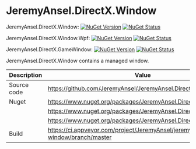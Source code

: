 # JeremyAnsel.DirectX.Window

JeremyAnsel.DirectX.Window:
[![NuGet Version](https://img.shields.io/nuget/v/JeremyAnsel.DirectX.Window.svg)](https://www.nuget.org/packages/JeremyAnsel.DirectX.Window)
[![NuGet Status](http://nugetstatus.com/JeremyAnsel.DirectX.Window.png)](http://nugetstatus.com/packages/JeremyAnsel.DirectX.Window)

JeremyAnsel.DirectX.Window.Wpf:
[![NuGet Version](https://img.shields.io/nuget/v/JeremyAnsel.DirectX.Window.Wpf.svg)](https://www.nuget.org/packages/JeremyAnsel.DirectX.Window.Wpf)
[![NuGet Status](http://nugetstatus.com/JeremyAnsel.DirectX.Window.Wpf.png)](http://nugetstatus.com/packages/JeremyAnsel.DirectX.Window.Wpf)

JeremyAnsel.DirectX.GameWindow:
[![NuGet Version](https://img.shields.io/nuget/v/JeremyAnsel.DirectX.GameWindow.svg)](https://www.nuget.org/packages/JeremyAnsel.DirectX.GameWindow)
[![NuGet Status](http://nugetstatus.com/JeremyAnsel.DirectX.GameWindow.png)](http://nugetstatus.com/packages/JeremyAnsel.DirectX.GameWindow)

JeremyAnsel.DirectX.Window contains a managed window.

Description     | Value
----------------|----------------
Source code     | https://github.com/JeremyAnsel/JeremyAnsel.DirectX.Window
Nuget           | https://www.nuget.org/packages/JeremyAnsel.DirectX.Window
                | https://www.nuget.org/packages/JeremyAnsel.DirectX.Window.Wpf
                | https://www.nuget.org/packages/JeremyAnsel.DirectX.GameWindow
Build           | https://ci.appveyor.com/project/JeremyAnsel/jeremyansel-directx-window/branch/master
